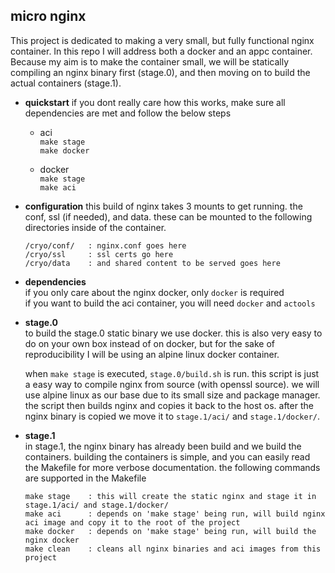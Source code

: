 micro nginx
-----------

This project is dedicated to making a very small, but fully functional nginx container.
In this repo I will address both a docker and an appc container. Because my aim is to make the
container small, we will be statically compiling an nginx binary first (stage.0), and then moving
on to build the actual containers (stage.1).

- **quickstart**
  if you dont really care how this works, make sure all dependencies are met and follow the below steps
  - aci  
    `make stage`  
    `make docker`

  - docker  
    `make stage`  
    `make aci`

- **configuration**
  this build of nginx takes 3 mounts to get running. the conf, ssl (if needed), and data.
  these can be mounted to the following directories inside of the container.
  ```
  /cryo/conf/   : nginx.conf goes here
  /cryo/ssl     : ssl certs go here
  /cryo/data    : and shared content to be served goes here
  ```

- **dependencies**  
  if you only care about the nginx docker, only `docker` is required  
  if you want to build the aci container, you will need `docker` and `actools`

- **stage.0**  
  to build the stage.0 static binary we use docker. this is also very easy to do on your own box
  instead of on docker, but for the sake of reproducibility I will be using an alpine linux docker container.

  when `make stage` is executed, `stage.0/build.sh` is run. this script is just a easy way to compile
  nginx from source (with openssl source). we will use alpine linux as our base due to its small size and
  package manager. the script then builds nginx and copies it back to the host os. after the nginx binary is
  copied we move it to `stage.1/aci/` and `stage.1/docker/`.

- **stage.1**  
  in stage.1, the nginx binary has already been build and we build the containers. building the containers is
  simple, and you can easily read the Makefile for more verbose documentation. the following commands
  are supported in the Makefile

  ```
  make stage    : this will create the static nginx and stage it in stage.1/aci/ and stage.1/docker/
  make aci      : depends on 'make stage' being run, will build nginx aci image and copy it to the root of the project
  make docker   : depends on 'make stage' being run, will build the nginx docker
  make clean    : cleans all nginx binaries and aci images from this project
  ```
